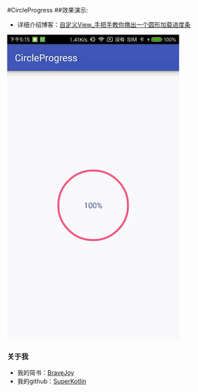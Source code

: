 #CircleProgress
##效果演示:

 - 详细介绍博客：[自定义View_手把手教你撸出一个圆形加载进度条](http://www.jianshu.com/p/be71f6ffe512)

![](/art/circlrProgress.gif)

### 关于我
 - 我的简书：[BraveJoy](http://www.jianshu.com/users/c96d2a9d160f/timeline)
 - 我的github：[SuperKotlin](https://github.com/SuperKotlin)
